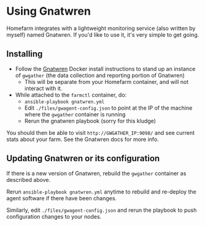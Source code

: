 # Using Gnatwren

Homefarm integrates with a lightweight monitoring service (also
written by myself) named Gnatwren. If you'd like to use it, it's very
simple to get going.

## Installing

- Follow the [Gnatwren](https://github.com/firepear/gnatwren) Docker
  install instructions to stand up an instance of `gwgather` (the data
  collection and reporting portion of Gnatwren)
  - This will be separate from your Homefarm container, and will not
    interact with it.
- While attached to the `farmctl` container, do:
  - `ansible-playbook gnatwren.yml`
  - Edit `./files/gwagent-config.json` to point at the IP of the
    machine where the `gwgather` container is running
  - Rerun the gnatwren playbook (sorry for this kludge)

You should then be able to visit `http://GWGATHER_IP:9098/` and
see current stats about your farm. See the Gnatwren docs for more
info.

## Updating Gnatwren or its configuration

If there is a new version of Gnatwren, rebuild the `gwgather`
container as described above.

Rerun `ansible-playbook gnatwren.yml` anytime to rebuild and re-deploy
the agent software if there have been changes.

Similarly, edit `./files/gwagent-config.json` and rerun the playbook
to push configuration changes to your nodes.
